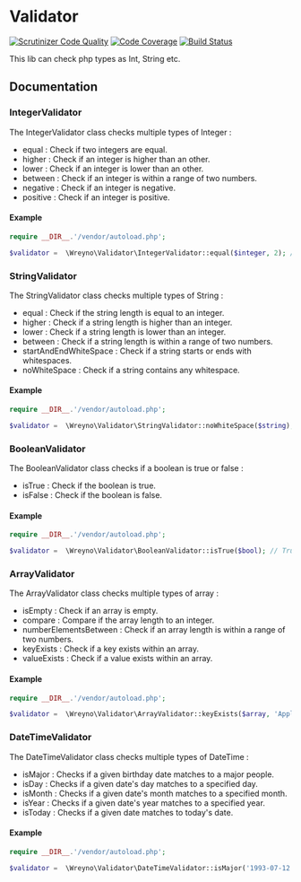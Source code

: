 # Validator

[![Scrutinizer Code Quality](https://scrutinizer-ci.com/g/Angythub/Validator/badges/quality-score.png?b=master)](https://scrutinizer-ci.com/g/Angythub/Validator/?branch=master)
[![Code Coverage](https://scrutinizer-ci.com/g/Angythub/Validator/badges/coverage.png?b=master)](https://scrutinizer-ci.com/g/Angythub/Validator/?branch=master)
[![Build Status](https://scrutinizer-ci.com/g/Angythub/Validator/badges/build.png?b=master)](https://scrutinizer-ci.com/g/Angythub/Validator/build-status/master)

This lib can check php types as Int, String etc.

## Documentation

### IntegerValidator

The IntegerValidator class checks multiple types of Integer :
* equal : Check if two integers are equal.
* higher : Check if an integer is higher than an other.
* lower : Check if an integer is lower than an other.
* between : Check if an integer is within a range of two numbers.
* negative : Check if an integer is negative.
* positive : Check if an integer is positive.

#### Example 
```php
require __DIR__.'/vendor/autoload.php';

$validator =  \Wreyno\Validator\IntegerValidator::equal($integer, 2); // True or False
```

### StringValidator

The StringValidator class checks multiple types of String :

* equal : Check if the string length is equal to an integer.
* higher : Check if a string length is higher than an integer.
* lower : Check if a string length is lower than an integer.
* between : Check if a string length is within a range of two numbers.
* startAndEndWhiteSpace : Check if a string starts or ends with whitespaces.
* noWhiteSpace : Check if a string contains any whitespace.

#### Example 
```php
require __DIR__.'/vendor/autoload.php';

$validator =  \Wreyno\Validator\StringValidator::noWhiteSpace($string); // True or False
```

### BooleanValidator

The BooleanValidator class checks if a boolean is true or false :

* isTrue : Check if the boolean is true.
* isFalse : Check if the boolean is false.

#### Example 
```php
require __DIR__.'/vendor/autoload.php';

$validator =  \Wreyno\Validator\BooleanValidator::isTrue($bool); // True or False
```

### ArrayValidator

The ArrayValidator class checks multiple types of array :

* isEmpty : Check if an array is empty.
* compare : Compare if the array length to an integer.
* numberElementsBetween : Check if an array length is within a range of two numbers.
* keyExists : Check if a key exists within an array.
* valueExists :  Check if a value exists within an array.

#### Example 
```php
require __DIR__.'/vendor/autoload.php';

$validator =  \Wreyno\Validator\ArrayValidator::keyExists($array, 'Apple'); // True or False
```

### DateTimeValidator

The DateTimeValidator class checks multiple types of DateTime :

* isMajor : Checks if a given birthday date matches to a major people.
* isDay : Checks if a given date's day matches to a specified day.
* isMonth : Checks if a given date's month matches to a specified month.
* isYear : Checks if a given date's year matches to a specified year.
* isToday : Checks if a given date matches to today's date.

#### Example 
```php
require __DIR__.'/vendor/autoload.php';

$validator =  \Wreyno\Validator\DateTimeValidator::isMajor('1993-07-12'); // True or False
```

